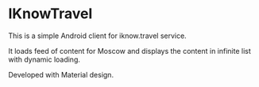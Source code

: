 # IKnowTravel 
This is a simple Android client for iknow.travel service.

It loads feed of content for Moscow and displays the content in infinite list with dynamic loading.

Developed with Material design. 
